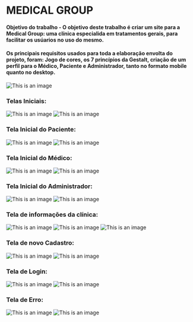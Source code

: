 # MEDICAL GROUP
#### Objetivo do trabalho - O objetivo deste trabalho é criar um site para a Medical Group: uma clínica especialida em tratamentos gerais, para facilitar os usúarios no uso do mesmo.  
#### Os principais requisitos usados para toda a elaboração envolta do projeto, foram:  Jogo de cores, os 7 princípios da Gestalt, criação de um perfil para o Médico, Paciente e Administrador, tanto no formato mobile quanto no desktop.
![This is an image](https://github.com/AliceCSF/MEDICAL-GROUP/blob/main/App%20mobile/Frame%20de%20tipografia%20e%20cor.png)
### Telas Iniciais:
![This is an image](https://github.com/AliceCSF/MEDICAL-GROUP/blob/main/App%20mobile/P%C3%A1gina%20M%C3%A9dico.%20Paciente.%20Adm%20(Mobile).png)
![This is an image](https://github.com/AliceCSF/MEDICAL-GROUP/blob/main/Site%20Web/P%C3%A1gina%20Inicial%20(2).png?raw=true)
### Tela Inicial do Paciente:
![This is an image](https://github.com/AliceCSF/MEDICAL-GROUP/blob/main/App%20mobile/P%C3%A1gina%20Inicial%20acessada%20do%20paciente%20(mobile).png)
![This is an image](https://github.com/AliceCSF/MEDICAL-GROUP/blob/main/Site%20Web/P%C3%A1gina%20paciente%20(2).png?raw=true)
### Tela Inicial do Médico:
![This is an image](https://github.com/AliceCSF/MEDICAL-GROUP/blob/main/App%20mobile/P%C3%A1gina%20do%20m%C3%A9dico%20acessada%20do%20m%C3%A9dico%20(mobile).png)
![This is an image](https://github.com/AliceCSF/MEDICAL-GROUP/blob/main/Site%20Web/P%C3%A1gina%20m%C3%A9dico%20(2).png?raw=true)
### Tela Inicial do Administrador:
![This is an image](https://github.com/AliceCSF/MEDICAL-GROUP/blob/main/App%20mobile/P%C3%A1gina%20de%20consultas%20do%20adm%20(mobile).png)
![This is an image](https://github.com/AliceCSF/MEDICAL-GROUP/blob/main/Site%20Web/P%C3%A1gina%20adm.png?raw=true)
### Tela de informações da clínica:
![This is an image](https://github.com/AliceCSF/MEDICAL-GROUP/blob/main/App%20mobile/Sobre%20a%20Cl%C3%ADnica%20Informa%C3%A7%C3%B5es%20(mobile).png)
![This is an image](https://github.com/AliceCSF/MEDICAL-GROUP/blob/main/Site%20Web/Hor%C3%A1rios%20Cl%C3%ADnica.png?raw=true)
![This is an image](https://github.com/AliceCSF/MEDICAL-GROUP/blob/main/Site%20Web/Sobre%20a%20cl%C3%ADnica.png?raw=true)
### Tela de novo Cadastro:
![This is an image](https://github.com/AliceCSF/MEDICAL-GROUP/blob/main/App%20mobile/P%C3%A1gina%20Login%20Mobile%201..png)
![This is an image](https://github.com/AliceCSF/MEDICAL-GROUP/blob/main/Site%20Web/P%C3%A1gina%20adm.png?raw=true)
### Tela de Login:
![This is an image](https://github.com/AliceCSF/MEDICAL-GROUP/blob/main/App%20mobile/Pagina%20Inicial%20Mobile.png)
![This is an image](https://github.com/AliceCSF/MEDICAL-GROUP/blob/main/Site%20Web/P%C3%A1gina%20Login%20(paciente,%20m%C3%A9dico,%20adm)%20(2).png?raw=true)
### Tela de Erro:
![This is an image](https://github.com/AliceCSF/MEDICAL-GROUP/blob/main/App%20mobile/P%C3%A1gina%20de%20erro%20(mobile).png)
![This is an image](https://github.com/AliceCSF/MEDICAL-GROUP/blob/main/Site%20Web/P%C3%A1gina%20de%20erro%20(2).png?raw=true)


<!-- Trocar LINKS POR NOME DO ARQUIVO EXEMPLO:![This is an image](Foto01.png) -->
